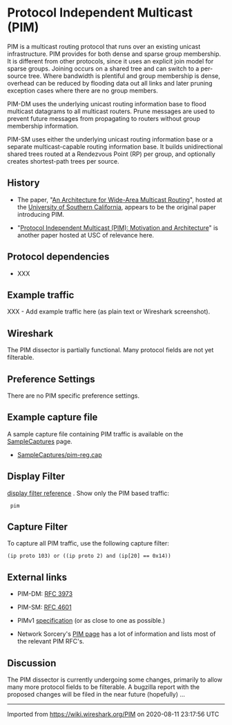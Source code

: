# Protocol Independent Multicast (PIM)

PIM is a multicast routing protocol that runs over an existing unicast infrastructure. PIM provides for both dense and sparse group membership. It is different from other protocols, since it uses an explicit join model for sparse groups. Joining occurs on a shared tree and can switch to a per-source tree. Where bandwidth is plentiful and group membership is dense, overhead can be reduced by flooding data out all links and later pruning exception cases where there are no group members.

PIM-DM uses the underlying unicast routing information base to flood multicast datagrams to all multicast routers. Prune messages are used to prevent future messages from propagating to routers without group membership information.

PIM-SM uses either the underlying unicast routing information base or a separate multicast-capable routing information base. It builds unidirectional shared trees routed at a Rendezvous Point (RP) per group, and optionally creates shortest-path trees per source.

## History

  - The paper, "[An Architecture for Wide-Area Multicast Routing](http://www.cs.usc.edu/Research/techreports/papers/94-565.ps.Z)", hosted at the [University of Southern California](http://www.usc.edu/), appears to be the original paper introducing PIM.

  - "[Protocol Independent Multicast (PIM): Motivation and Architecture](http://www.cs.usc.edu/Research/techreports/papers/95-608.ps.Z)" is another paper hosted at USC of relevance here.

## Protocol dependencies

  - XXX

## Example traffic

XXX - Add example traffic here (as plain text or Wireshark screenshot).

## Wireshark

The PIM dissector is partially functional. Many protocol fields are not yet filterable.

## Preference Settings

There are no PIM specific preference settings.

## Example capture file

A sample capture file containing PIM traffic is available on the [SampleCaptures](/SampleCaptures) page.

  - [SampleCaptures/pim-reg.cap](uploads/__moin_import__/attachments/SampleCaptures/pim-reg.cap)

## Display Filter

[display filter reference](http://www.wireshark.org/docs/dfref/p/pim.html) . Show only the PIM based traffic:

``` 
 pim
```

## Capture Filter

To capture all PIM traffic, use the following capture filter:

    (ip proto 103) or ((ip proto 2) and (ip[20] == 0x14))

## External links

  - PIM-DM: [RFC 3973](http://tools.ietf.org/html/rfc3973)

  - PIM-SM: [RFC 4601](http://tools.ietf.org/html/rfc4601)

  - PIMv1 [specification](ftp://ftp.usc.edu/pub/csinfo/tech-reports/papers/95-599.ps.Z) (or as close to one as possible.)

  - Network Sorcery's [PIM page](http://www.networksorcery.com/enp/protocol/pim.htm) has a lot of information and lists most of the relevant PIM RFC's.

## Discussion

The PIM dissector is currently undergoing some changes, primarily to allow many more protocol fields to be filterable. A bugzilla report with the proposed changes will be filed in the near future (hopefully) ...

---

Imported from https://wiki.wireshark.org/PIM on 2020-08-11 23:17:56 UTC
